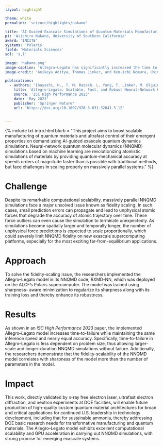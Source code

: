 ```yaml
---
layout: highlight

theme: white
permalink: 'science/highlights/nakano'

title: 'AI-Guided Exascale Simulations of Quantum Materials Manufacturing and Control'
pi: 'Aiichiro Nakano, University of Southern California'
award: 'INCITE'
systems: 'Polaris'
field: 'Materials Sciences'
sdl: 's,l'

image: 'nakano.png' 
image-caption: 'Allegro–Legato has significantly increased the time to failure, thereby enabling long-time simulation including nuclear quantum effects, which was necessary to explain recent high-resolution inelastic neutron scattering experiments on ammonia.'
image-credit: 'Anikeya Aditya, Thomas Linker, and Ken-ichi Nomura, University of Southern California'

publications:
  - authors: 'Ibayashi, H., T. M. Razakh, L. Yang, T. Linker, M. Olguin, S. Hattori, Y. Luo, R. K. Kalia, A. Nakano, K. Nomura, and P. Vashishta'
    title: 'Allegro-Legato: Scalable, Fast, and Robust Neural-Network Quantum Molecular Dynamics via Sharpness- Aware Minimization'
    source: 'ISC High Performance 2023'
    date: 'May 2023'
    publisher: 'Springer Nature'
    url: 'https://doi.org/10.1007/978-3-031-32041-5_12'
    
    
---
```


{% include txt-intro.html 
    blurb = "This project aims to boost scalable manufacturing of quantum materials and ultrafast control of their emergent properties on demand using AI-guided exascale quantum dynamics simulations. Neural-network quantum molecular dynamics (NNQMD) simulations based on machine learning are revolutionizing atomistic simulations of materials by providing quantum-mechanical accuracy at speeds orders of magnitude faster than is possible with traditional methods, but face challenges in scaling properly on massively parallel systems."
%}



# Challenge

Despite its remarkable computational scalability, massively parallel NNQMD simulations face a major unsolved issue known as fidelity scaling. In such cases, small prediction errors can propagate and lead to unphysical atomic forces that degrade the accuracy of atomic trajectory over time. These force outliers can even cause the simulation to terminate unexpectedly. As simulations become spatially larger and temporally longer, the number of unphysical force predictions is expected to scale proportionally, which could severely limit NNQMD fidelity on new exascale supercomputing platforms, especially for the most exciting far-from-equilibrium applications.



# Approach

To solve the fidelity-scaling issue, the researchers implemented the Allegro–Legato model in its NNQMD code, RXMD-NN, which was deployed on the ALCF’s Polaris supercomputer. The model was trained using sharpness- aware minimization to regularize its sharpness along with its training loss and thereby enhance its robustness.



# Results

As shown in an _ISC High Performance 2023_ paper, the implemented Allegro–Legato model increases time-to-failure while maintaining the same inference speed and nearly equal accuracy. Specifically, time-to-failure in Allegro–Legato is less dependent on problem size, thus allowing larger-scale and longer-duration NNQMD simulations without failure. Additionally, the researchers demonstrate that the fidelity-scalability of the NNQMD model correlates with sharpness of the model more than the number of parameters in the model.



# Impact

This work, directly validated by x-ray free electron laser, ultrafast electron diffraction, and neutron experiments at DOE facilities, will enable future production of high-quality custom quantum material architectures for broad and critical applications for continued U.S. leadership in technology development, including that for sustainable ammonia, thereby addressing DOE basic research needs for transformative manufacturing and quantum materials. The Allegro–Legato model exhibits excellent computational scalability and GPU acceleration in carrying out NNQMD simulations, with strong promise for emerging exascale systems.
